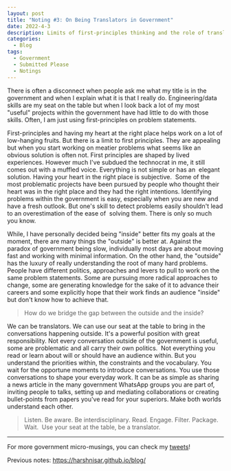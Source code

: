 ```yaml
---
layout: post
title: "Noting #3: On Being Translators in Government"
date: 2022-4-3
description: Limits of first-principles thinking and the role of translators bridging the outside and the inside in public sector.
categories:
  - Blog
tags:
  - Government
  - Submitted Please
  - Notings
---
```



There is often a disconnect when people ask me what my title is in the government and when I explain what it is that I really do. Engineering/data skills are my seat on the table but when I look back a lot of my most "useful" projects within the government have had little to do with those skills. Often, I am just using first-principles on problem statements.

First-principles and having my heart at the right place helps work on a lot of low-hanging fruits. But there is a limit to first principles. They are appealing  but when you start working on meatier problems what seems like an obvious solution is often not. First principles are shaped by lived experiences. However much I've subdued the technocrat in me, it still comes out with a muffled voice. Everything is not simple or has an  elegant solution. Having your heart in the right place is subjective.  Some of the most problematic projects have been pursued by people who thought their heart was in the right place and they had the right intentions. Identifying problems within the government is easy, especially when you are new and have a fresh outlook. But one's skill to detect problems easily shouldn't lead to an overestimation of the ease of  solving them. There is only so much you know.

While, I have personally decided being "inside" better fits my goals at the moment, there are many things the "outside" is better at. Against the paradox of government being slow, individually most days are about moving fast and working with minimal information. On the other hand, the "outside" has the luxury of really understanding the root of many hard problems. People have different politics, approaches and levers to pull to work on the same problem statements. Some are pursuing more radical approaches to change, some are generating knowledge for the sake of it to advance their careers and some explicitly hope that their work finds an audience "inside" but don't know how to achieve that.


> How do we bridge the gap between the outside and the inside?

We can be translators. We can use our seat at the table to bring in the conversations happening outside. It's a powerful position with great responsibility. Not every conversation outside of the government is useful, some are problematic and all carry their own politics.  Not everything you read or learn about will or should have an audience within. But you understand the priorities within, the constraints and the vocabulary. You wait for the opportune moments to introduce conversations. You use those conversations to shape your everyday work. It can be as simple as sharing a news article in the many government WhatsApp groups you are part of, inviting people to talks, setting up and mediating collaborations or creating bullet-points from papers you've read for your superiors. Make both worlds understand each other. 

> Listen. Be aware. Be interdisciplinary. Read. Engage. Filter. Package. Wait.  Use your seat at the table, be a translator.

---
For more government micro-musings, you can check my [tweets](https://twitter.com/search?q=(%23sarkari)%20(from%3ANisarHogaya)&src=typed_query)!

Previous notes: https://harshnisar.github.io/blog/
